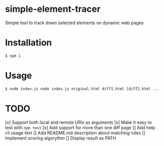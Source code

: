 # simple-element-tracer
Simple tool to track down selected elements on dynamic web pages

# Installation
```sh
$ npm i
```

# Usage
```sh
$ node index.js node index.js original.html diff1.html [diff2.html ...  diffN.html]
```
# TODO
[x] Support both local and remote URIs as arguments
[x] Make it easy to test with `npm test`
[x] Add support for more than one diff page
[] Add help cli usage text
[] Add README.md description about matching rules
[] Implement scoring algorythm
[] Display result as PATH
